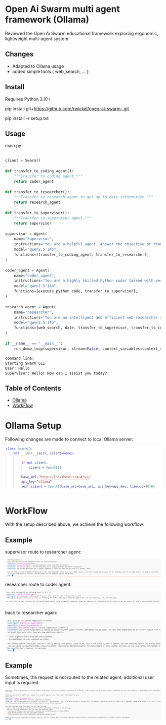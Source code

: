# Open Ai Swarm multi agent framework (Ollama)

Reviewed the Open Ai Swarm educational framework exploring ergonomic, lightweight multi-agent system.

## Changes
- Adapted to Ollama usage
- added simple tools ( web_search, ... )

## Install

Requires Python 3.10+

pip install git+https://github.com/rwickel/open-ai-swarm-.git

pip install -r setup.txt

## Usage

main.py
```python

client = Swarm()

def transfer_to_coding_agent():
    """Transfer to coding agent."""
    return coder_agent

def transfer_to_researcher():
    """Transfer to research agent to get up to date information."""
    return research_agent

def transfer_to_supervisor():
    """Transfer to supervisor agent."""
    return supervisor

supervisor = Agent(
    name="Supervisor",
    instructions="You are a helpful agent. Answer the objective or transfer to to other agent to come to concise answer. You have no up to date information.",
    model="qwen2.5:14b",
    functions=[transfer_to_coding_agent, transfer_to_researcher],
)

coder_agent = Agent(
    name="coder_agent",
    instructions="You are a highly skilled Python coder tasked with verifying the correctness and efficiency of code before responding to requests. Your primary task is to assist with research-related objectives. If the objective is not research-related, immediately transfer the request to the supervisor agent for appropriate handling.",
    model="qwen2.5:14b",
    functions=[execute_python_code, transfer_to_supervisor],
)

research_agent = Agent(
    name="researcher",
    instructions="You are an intelligent and efficient web researcher agent. Your primary task is to assist with web research-related objectives, such as gathering information from online sources or analyzing data. If the request involves coding problems, math calculations, or other technical problem-solving tasks, immediately transfer the request to the coding or math agent for appropriate handling. Always prioritize accuracy, efficiency, and clarity in delivering results.",
    model="qwen2.5:14b",
    functions=[web_search, date, transfer_to_supervisor, transfer_to_coding_agent],
)

if __name__ == "__main__":    
    run_demo_loop(supervisor, stream=False, context_variables=context_variables, debug=False) # make sure stream is false for tool usage  
```

```
command line:
Starting Swarm CLI
User: Hello
Supervisor: Hello! How can I assist you today?
```

## Table of Contents

- [Ollama](#ollama)
- [WorkFlow](#workFlow)


# Ollama Setup
Following changes are made to connect to local Ollama server:

![Swarm Logo](assets/ollama.PNG)

# WorkFlow
With the setup described above, we achieve the following workflow.

## Example
supervisor route to researcher agent:

![Swarm Logo](assets/researcher.png)

researcher route to coder agent:

![Swarm Logo](assets/coder.png)

back to researcher again:

![Swarm Logo](assets/switching.png)

## Example
Sometimes, the request is not routed to the related agent; additional user input is required.

![Swarm Logo](assets/temperature.png)







